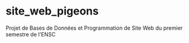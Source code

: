 # site_web_pigeons
Projet de Bases de Données et Programmation de Site Web du premier semestre de l'ENSC
